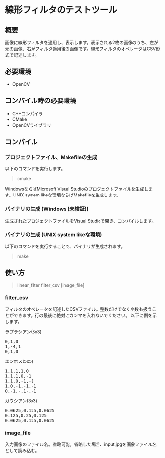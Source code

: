 # 線形フィルタのテストツール

## 概要
画像に線形フィルタを適用し、表示します。表示される2枚の画像のうち、左が元の画像、右がフィルタ適用後の画像です。線形フィルタのオペレータはCSV形式で記述します。

## 必要環境
* OpenCV

## コンパイル時の必要環境
* C++コンパイラ
* CMake
* OpenCVライブラリ

## コンパイル
### プロジェクトファイル、Makefileの生成
以下のコマンドを実行します。
> cmake .

WindowsならばMicrosoft Visual Studioのプロジェクトファイルを生成します。UNIX system likeな環境ならばMakefileを生成します。

### バイナリの生成 (Windows (未検証))
生成されたプロジェクトファイルをVisual Studioで開き、コンパイルします。

### バイナリの生成 (UNIX system likeな環境)
以下のコマンドを実行することで、バイナリが生成されます。 
> make

## 使い方
> linear\_filter filter\_csv [image\_file]

### filter\_csv
フィルタのオペレータを記述したCSVファイル。整数だけでなく小数も扱うことができます。行の最後に絶対にカンマを入れないでください。
以下に例を示します。

ラプラシアン(3x3) 
<pre>
0,1,0 
1,-4,1 
0,1,0 
</pre>
 
エンボス(5x5)
<pre>
1,1,1,1,0
1,1,1,0,-1
1,1,0,-1,-1
1,0,-1,-1,-1
0,-1,-,1-,-1
</pre>
 
ガウシアン(3x3)
<pre>
0.0625,0.125,0.0625
0.125,0.25,0.125
0.0625,0.125,0.0625
</pre>

### image\_file
入力画像のファイル名。省略可能。省略した場合、input.jpgを画像ファイル名として読み込む。


